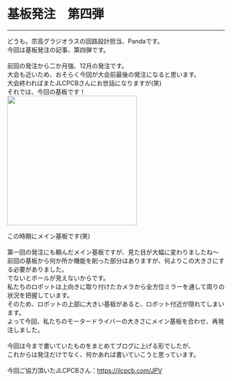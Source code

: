 # 基板発注　第四弾
<!--ヘッダ-->
***
<!--横線-->
どうも。宗高グラジオラスの回路設計担当、Pandaです。<br>
今回は基板発注の記事、第四弾です。<br>
<br>
前回の発注から二か月強、12月の発注です。<br>
大会も近いため、おそらく今回が大会前最後の発注になると思います。<br>
大会終わればまたJLCPCBさんにお世話になりますが(笑)<br>
それでは、今回の基板です！<br>
<img width = "300" src="images/main2.JPG"><br>

この時期にメイン基板です(笑)<br>
<br>
第一回の発注にも頼んだメイン基板ですが、見た目が大幅に変わりましたね～<br>
前回の基板から何か所か機能を削った部分はありますが、何よりこの大きさにする必要がありました。<br>
でないとボールが見えないからです。<br>
私たちのロボットは上向きに取り付けたカメラから全方位ミラーを通して周りの状況を把握しています。<br>
そのため、ロボットの上部に大きい基板があると、ロボット付近が隠れてしまいます。<br>
よって今回、私たちのモータードライバーの大きさにメイン基板を合わせ、再発注しました。<br>
<br>
今回は今まで書いていたものをまとめてブログに上げる形でしたが、<br>
これからは発注だけでなく、何かあれば書いていこうと思っています。<br>
<br>
今回ご協力頂いたJLCPCBさん：https://jlcpcb.com/JPV<br>